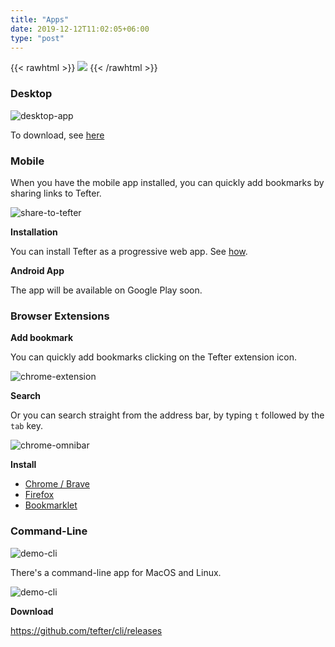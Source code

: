 ```yaml
---
title: "Apps"
date: 2019-12-12T11:02:05+06:00
type: "post"
---
```


{{< rawhtml >}}
  <img class="inpage-hero" src="/images/apps.svg"/>
{{< /rawhtml >}}

### Desktop

![desktop-app](https://i.imgur.com/TggU5w2.png)

To download, see [here](https://github.com/tefter/desktop#downloads)

### Mobile

When you have the mobile app installed, you can quickly add bookmarks by sharing links to Tefter.

![share-to-tefter](https://i.imgur.com/yHrmMqE.jpg?1)

**Installation**

You can install Tefter as a progressive web app. See [how](https://twitter.com/Tefter_io/status/1106145149019742210).

**Android App**

The app will be available on Google Play soon.

### Browser Extensions

**Add bookmark**

You can quickly add bookmarks clicking on the Tefter extension icon.

![chrome-extension](https://i.imgur.com/rRhI3xe.png)

**Search**

Or you can search straight from the address bar, by typing `t` followed by the `tab` key.

![chrome-omnibar](https://i.imgur.com/O29gxoR.gif)

**Install**

* [Chrome / Brave](https://chrome.google.com/webstore/detail/tefter/eldofalegbgagpenjjcapjaogpioldoh)
* [Firefox](https://addons.mozilla.org/en-US/firefox/addon/tefter/)
* [Bookmarklet](https://tefter.io/faq#bookmarklet)

### Command-Line

![demo-cli](/images/cli_logo.png)

There's a command-line app for MacOS and Linux.

![demo-cli](/images/cli_demo.png)

**Download**

https://github.com/tefter/cli/releases
